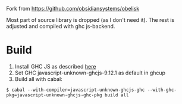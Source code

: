 Fork from https://github.com/obsidiansystems/obelisk

Most part of source library is dropped (as I don't need it). The rest is adjusted and compiled with ghc js-backend.

# Build

1. Install GHC JS as described [here](https://www.haskell.org/ghcup/guide/#cross-support)
2. Set GHC javascript-unknown-ghcjs-9.12.1 as default in ghcup
2. Build all with cabal:
```
$ cabal --with-compiler=javascript-unknown-ghcjs-ghc --with-ghc-pkg=javascript-unknown-ghcjs-ghc-pkg build all
```
